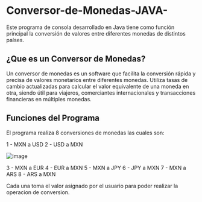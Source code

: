 # Conversor-de-Monedas-JAVA-
Este programa de consola desarrollado en Java tiene como función principal la conversión de valores entre diferentes monedas de distintos países.

<h2>¿Que es un Conversor de Monedas?</h2>
Un conversor de monedas es un software que facilita la conversión rápida y precisa de valores monetarios entre diferentes monedas. Utiliza tasas de cambio actualizadas para calcular el valor equivalente de una moneda en otra, siendo útil para viajeros, comerciantes internacionales y transacciones financieras en múltiples monedas.

<h2>Funciones del Programa</h2>
El programa realiza 8 conversiones de monedas las cuales son:

1 - MXN a USD
2 - USD a MXN

![image](https://github.com/JavierCalderonMtz/Conversor-de-Monedas-JAVA-/assets/157148752/cbeec981-3207-45b6-879b-a7086f1d71b3)


3 - MXN a EUR
4 - EUR a MXN
5 - MXN a JPY
6 - JPY a MXN
7 - MXN a ARS
8 - ARS a MXN

Cada una toma el valor asignado por el usuario para poder realizar la operacion de conversion.


